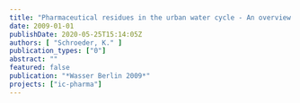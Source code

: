 ```yaml
---
title: "Pharmaceutical residues in the urban water cycle - An overview of the state of the art"
date: 2009-01-01
publishDate: 2020-05-25T15:14:05Z
authors: [ "Schroeder, K." ]
publication_types: ["0"]
abstract: ""
featured: false
publication: "*Wasser Berlin 2009*"
projects: ["ic-pharma"]
---
```



